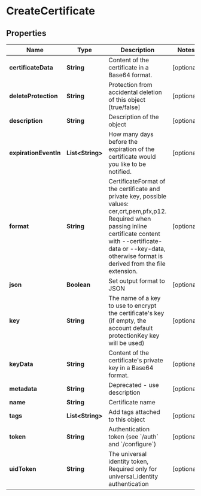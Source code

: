 

# CreateCertificate


## Properties

Name | Type | Description | Notes
------------ | ------------- | ------------- | -------------
**certificateData** | **String** | Content of the certificate in a Base64 format. |  [optional]
**deleteProtection** | **String** | Protection from accidental deletion of this object [true/false] |  [optional]
**description** | **String** | Description of the object |  [optional]
**expirationEventIn** | **List&lt;String&gt;** | How many days before the expiration of the certificate would you like to be notified. |  [optional]
**format** | **String** | CertificateFormat of the certificate and private key, possible values: cer,crt,pem,pfx,p12. Required when passing inline certificate content with --certificate-data or --key-data, otherwise format is derived from the file extension. |  [optional]
**json** | **Boolean** | Set output format to JSON |  [optional]
**key** | **String** | The name of a key to use to encrypt the certificate&#39;s key (if empty, the account default protectionKey key will be used) |  [optional]
**keyData** | **String** | Content of the certificate&#39;s private key in a Base64 format. |  [optional]
**metadata** | **String** | Deprecated - use description |  [optional]
**name** | **String** | Certificate name | 
**tags** | **List&lt;String&gt;** | Add tags attached to this object |  [optional]
**token** | **String** | Authentication token (see &#x60;/auth&#x60; and &#x60;/configure&#x60;) |  [optional]
**uidToken** | **String** | The universal identity token, Required only for universal_identity authentication |  [optional]



